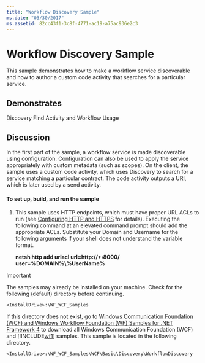 ```yaml
---
title: "Workflow Discovery Sample"
ms.date: "03/30/2017"
ms.assetid: 82cc43f1-3c8f-4771-ac19-a75ac936e2c3
---
```

# Workflow Discovery Sample
This sample demonstrates how to make a workflow service discoverable and how to author a custom code activity that searches for a particular service.  
  
## Demonstrates  
 Discovery Find Activity and Workflow Usage  
  
## Discussion  
 In the first part of the sample, a workflow service is made discoverable using configuration. Configuration can also be used to apply the service appropriately with custom metadata (such as scopes). On the client, the sample uses a custom code activity, which uses Discovery to search for a service matching a particular contract. The code activity outputs a URI, which is later used by a send activity.  
  
#### To set up, build, and run the sample  
  
1.  This sample uses HTTP endpoints, which must have proper URL ACLs to run (see [Configuring HTTP and HTTPS](http://go.microsoft.com/fwlink/?LinkId=70353) for details). Executing the following command at an elevated command prompt should add the appropriate ACLs. Substitute your Domain and Username for the following arguments if your shell does not understand the variable format.  
  
     **netsh http add urlacl url=http://+:8000/ user=%DOMAIN%\\%UserName%**  
  
> [!IMPORTANT]
>  The samples may already be installed on your machine. Check for the following (default) directory before continuing.  
>   
>  `<InstallDrive>:\WF_WCF_Samples`  
>   
>  If this directory does not exist, go to [Windows Communication Foundation (WCF) and Windows Workflow Foundation (WF) Samples for .NET Framework 4](http://go.microsoft.com/fwlink/?LinkId=150780) to download all Windows Communication Foundation (WCF) and [!INCLUDE[wf1](../../../../includes/wf1-md.md)] samples. This sample is located in the following directory.  
>   
>  `<InstallDrive>:\WF_WCF_Samples\WCF\Basic\Discovery\WorkflowDiscovery`
